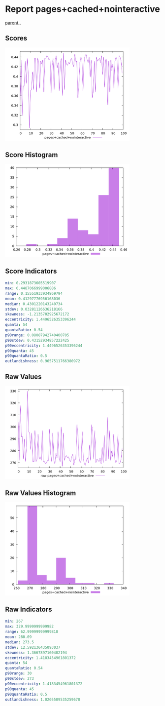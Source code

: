 # Report pages+cached+nointeractive

[parent..](./..)  


## Scores

![score](./score.png)  

## Score Histogram

![hist](./hist.png)  

## Score Indicators

```yaml
min: 0.2931873605519907
max: 0.4487066999006886
range: 0.15551933934869794
mean: 0.41297776956168036
median: 0.4301220143240734
stdev: 0.03281126636218166
skewness: -1.2135702925672172
eccentricity: 1.4496526353396244
quanta: 54
quantaRatio: 0.54
p90range: 0.08087942740400705
p90stdev: 0.43152934857222425
p90eccentricity: 1.4496526353396244
p90quanta: 45
p90quantaRatio: 0.5
outlandishness: 0.9657511766380972

```

## Raw Values

![raw](./raw.png)  

## Raw Values Histogram

![raw hist](./raw_hist.png)  

## Raw Indicators

```yaml
min: 267
max: 329.9999999999982
range: 62.99999999999818
mean: 280.09
median: 273.5
stdev: 12.592136435093037
skewness: 1.3667897160402194
eccentricity: 1.4183454961801372
quanta: 54
quantaRatio: 0.54
p90range: 30
p90stdev: 273
p90eccentricity: 1.4183454961801372
p90quanta: 45
p90quantaRatio: 0.5
outlandishness: 1.0205509535259678

```

<style>
  img {
    max-width: 80%;
  }
</style>
      
